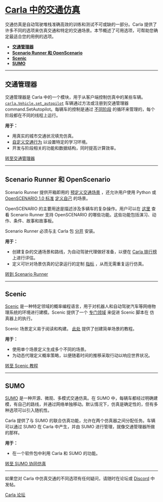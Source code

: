 # [Carla 中的交通仿真](https://carla.readthedocs.io/en/latest/ts_traffic_simulation_overview/) 

交通仿真是自动驾驶堆栈准确高效的训练和测试不可或缺的一部分。Carla 提供了许多不同的选项来仿真交通和特定的交通场景。本节概述了可用选项，可帮助您确定最适合您的用例的选项。

- [__交通管理器__](#traffic-manager)
- [__Scenario Runner 和 OpenScenario__](#scenario-runner-and-openscenario)
- [__Scenic__](#scenic)
- [__SUMO__](#sumo)

---

## 交通管理器 <span id="traffic-manager"></span>

交通管理器是 Carla 中的一个模块，用于从客户端控制仿真中的某些车辆。[`carla.Vehicle.set_autopilot`](https://carla.readthedocs.io/en/latest/python_api/#carla.Vehicle.set_autopilot) 车辆通过方法或注册到交通管理器command.SetAutopilot。每辆车的控制是通过 [不同阶段](adv_traffic_manager.md#stages) 的循环来管理的，每个阶段都在不同的线程上运行。

__用于：__

- 用真实的城市交通状况填充仿真。
- [自定义交通行为](adv_traffic_manager.md#general-considerations) 以设置特定的学习环境。 
- 开发与阶段相关的功能和数据结构，同时提高计算效率。

<div class="build-buttons">
<p>
<a href="https://openhutb.github.io/carla_doc/tuto_G_traffic_manager/" target="_blank" class="btn btn-neutral" title="Go to Traffic Manager">
转至交通管理器</a>
</p>
</div>

---

## Scenario Runner 和 OpenScenario <span id="scenario-runner-and-openscenario"></span>

Scenario Runner 提供开箱即用的 [预定义交通场景](https://carla-scenariorunner.readthedocs.io/en/latest/list_of_scenarios/) ，还允许用户使用 Python 或 [OpenSCENARIO 1.0 标准](https://releases.asam.net/OpenSCENARIO/1.0.0/ASAM_OpenSCENARIO_BS-1-2_User-Guide_V1-0-0.html#_foreword) [定义自己](https://carla-scenariorunner.readthedocs.io/en/latest/creating_new_scenario/) 的场景。

OpenSCENARIO 的主要用途是描述涉及多辆车的复杂操作。用户可以在 [这里](https://carla-scenariorunner.readthedocs.io/en/latest/openscenario_support/) 查看 Scenario Runner 支持 OpenSCENARIO 的哪些功能。这些功能包括演习、动作、条件、故事和故事板。

Scenario Runner 必须与主 Carla 包 [分开](https://github.com/carla-simulator/scenario_runner) 安装。

__用于：__

- 创建复杂的交通场景和路线，为自动驾驶代理做好准备，以便在 [Carla 排行榜](https://leaderboard.carla.org/) 上进行评估。
- 定义可针对场景仿真的记录运行的定制 [指标](https://carla-scenariorunner.readthedocs.io/en/latest/metrics_module/) ，从而无需重复运行仿真。

<div class="build-buttons">
<p>
<a href="https://carla-scenariorunner.readthedocs.io" target="_blank" class="btn btn-neutral" title="Go to Scenario Runner">
转到 Scenario Runner</a>
</p>
</div>

---



## Scenic <span id="scenic"></span>

[Scenic](https://scenic-lang.readthedocs.io) 是一种特定领域的概率编程语言，用于对机器人和自动驾驶汽车等网络物理系统的环境进行建模。Scenic 提供了一个 [专门领域](https://scenic-lang.readthedocs.io/en/latest/modules/scenic.simulators.carla.html) 来促进 Scenic 脚本在 仿真器上的执行。

Scenic 场景定义易于阅读和构建。 [此处](tuto_G_scenic.md) 提供了创建简单场景的教程。

__用于：__

- 使用单个场景定义生成多个不同的场景。
- 为动态代理定义概率策略，以便随着时间的推移采取行动以响应世界状况。

<div class="build-buttons">
<p>
<a href="https://carla.readthedocs.io/en/latest/tuto_G_scenic/" target="_blank" class="btn btn-neutral" title="Go to Scenic Tutorial">
转至 Scenic 教程</a>
</p>
</div>

---

## SUMO <span id="sumo"></span>

[SUMO](https://sumo.dlr.de/docs/SUMO_at_a_Glance.html) 是一种开源、微观、多模式交通仿真。在 SUMO 中，每辆车都经过明确建模，有自己的路线，并通过网络单独移动。默认情况下，仿真是确定性的，但有多种选项可以引入随机性。

Carla 提供了与 SUMO 的联合仿真功能，允许在两个仿真器之间分配任务。车辆可以通过 SUMO 在 Carla 中产生，并由 SUMO 进行管理，就像交通管理器所做的那样。

__用于：__

- 在一个软件包中利用 Carla 和 SUMO 的功能。

<div class="build-buttons">
<p>
<a href="https://carla.readthedocs.io/en/latest/adv_sumo/" target="_blank" class="btn btn-neutral" title="Go to SUMO Co-Simulation">
转至 SUMO 协同仿真</a>
</p>
</div>

---

如果您对 Carla 中仿真交通的不同选项有任何疑问，请随时在论坛或 [Discord](https://discord.gg/8kqACuC) 中发帖。

<div class="build-buttons">
<p>
<a href="https://github.com/carla-simulator/carla/discussions/" target="_blank" class="btn btn-neutral" title="Go to the CARLA forum">
Carla 论坛</a>
</p>
</div>

